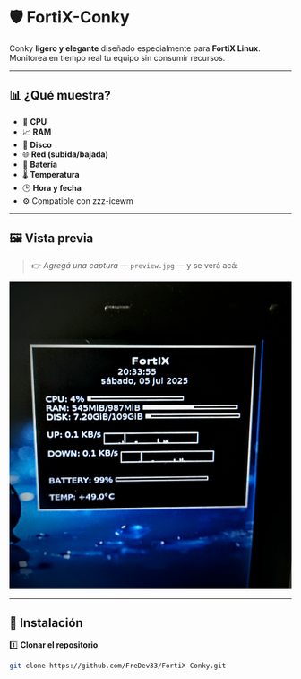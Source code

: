 # 🛡️ FortiX-Conky

Conky **ligero y elegante** diseñado especialmente para **FortiX Linux**.  
Monitorea en tiempo real tu equipo sin consumir recursos.

---

## 📊 ¿Qué muestra?

- 🧩 **CPU**
- 📈 **RAM**
- 💾 **Disco**
- 🌐 **Red (subida/bajada)**
- 🔋 **Batería**
- 🌡️ **Temperatura**
- 🕒 **Hora y fecha**
- ⚙️ Compatible con zzz-icewm

---

## 🖼️ Vista previa

> 👉 *Agregá una captura* — `preview.jpg` — y se verá acá:

![Preview](preview.jpg)

---

## 🚀 Instalación

1️⃣ **Clonar el repositorio**
```bash
git clone https://github.com/FreDev33/FortiX-Conky.git
